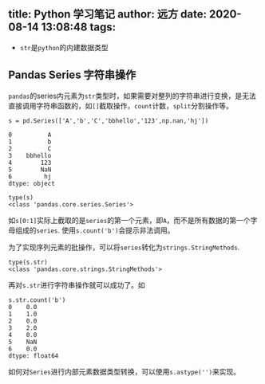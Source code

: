 title: Python 学习笔记
author: 远方
date: 2020-08-14 13:08:48
tags:
---
- `str`是`python`的内建数据类型

## Pandas Series 字符串操作

`pandas`的series内元素为`str`类型时，如果需要对整列的字符串进行变换，是无法直接调用字符串函数的，如`[]`截取操作，`count`计数，`split`分割操作等。
```python3
s = pd.Series(['A','b','C','bbhello','123',np.nan,'hj'])
```
```
0          A
1          b
2          C
3    bbhello
4        123
5        NaN
6         hj
dtype: object
```
```
type(s)
<class 'pandas.core.series.Series'>
```
如`s[0:1]`实际上截取的是`series`的第一个元素，即`A`，而不是所有数据的第一个字母组成的`series`. 使用`s.count('b')`会提示非法调用。

为了实现序列元素的批操作，可以将`series`转化为`strings.StringMethods`.
```python3
type(s.str)
<class 'pandas.core.strings.StringMethods'>
```
再对`s.str`进行字符串操作就可以成功了。如
```
s.str.count('b')
0    0.0
1    1.0
2    0.0
3    2.0
4    0.0
5    NaN
6    0.0
dtype: float64
```

如何对`Series`进行内部元素数据类型转换，可以使用`s.astype('')`来实现。


